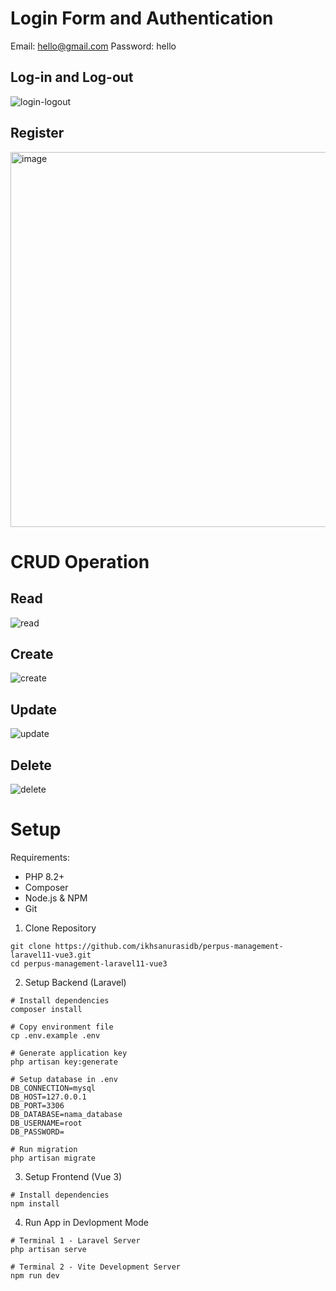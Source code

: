 # Login Form and Authentication

Email: hello@gmail.com
Password: hello

## Log-in and Log-out
![login-logout](https://github.com/user-attachments/assets/5f4ef8bc-fc6c-49cf-82d3-ea0f0f56ff58)

## Register
<img width="600" alt="image" src="https://github.com/user-attachments/assets/f15ec694-73db-452d-b780-e32552a9a142">



# CRUD Operation
## Read
![read](https://github.com/user-attachments/assets/37d53a78-2f08-465a-bf42-a66174ccaa91)

## Create
![create](https://github.com/user-attachments/assets/08342518-e876-4d83-a942-adbaa450a0b3)

## Update
![update](https://github.com/user-attachments/assets/484a81a3-f5fb-4b46-8217-e6d062480c0d)

## Delete
![delete](https://github.com/user-attachments/assets/3ca8c3cb-5588-420c-a8ff-b464bc0bfb5c)

# Setup

Requirements:

* PHP 8.2+
* Composer
* Node.js & NPM
* Git

1. Clone Repository
```
git clone https://github.com/ikhsanurasidb/perpus-management-laravel11-vue3.git
cd perpus-management-laravel11-vue3
```

2. Setup Backend (Laravel)
```
# Install dependencies
composer install

# Copy environment file
cp .env.example .env

# Generate application key
php artisan key:generate

# Setup database in .env
DB_CONNECTION=mysql
DB_HOST=127.0.0.1
DB_PORT=3306
DB_DATABASE=nama_database
DB_USERNAME=root
DB_PASSWORD=

# Run migration
php artisan migrate
```

3. Setup Frontend (Vue 3)
```
# Install dependencies
npm install
```

4. Run App in Devlopment Mode
```
# Terminal 1 - Laravel Server
php artisan serve

# Terminal 2 - Vite Development Server
npm run dev
```

